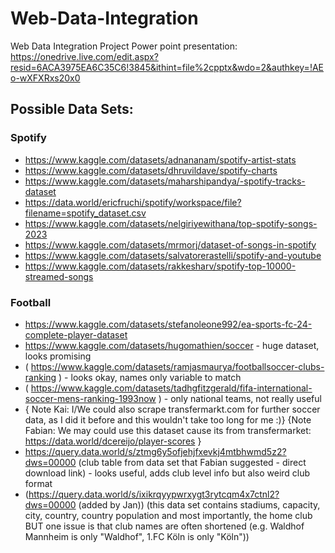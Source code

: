 # Web-Data-Integration
Web Data Integration Project
Power point presentation: https://onedrive.live.com/edit.aspx?resid=6ACA3975EA6C35C6!3845&ithint=file%2cpptx&wdo=2&authkey=!AEo-wXFXRxs20x0


## Possible Data Sets:

### Spotify
- https://www.kaggle.com/datasets/adnananam/spotify-artist-stats 
- https://www.kaggle.com/datasets/dhruvildave/spotify-charts
- https://www.kaggle.com/datasets/maharshipandya/-spotify-tracks-dataset
- https://data.world/ericfruchi/spotify/workspace/file?filename=spotify_dataset.csv
- https://www.kaggle.com/datasets/nelgiriyewithana/top-spotify-songs-2023
- https://www.kaggle.com/datasets/mrmorj/dataset-of-songs-in-spotify
- https://www.kaggle.com/datasets/salvatorerastelli/spotify-and-youtube
- https://www.kaggle.com/datasets/rakkesharv/spotify-top-10000-streamed-songs

### Football
- https://www.kaggle.com/datasets/stefanoleone992/ea-sports-fc-24-complete-player-dataset
- https://www.kaggle.com/datasets/hugomathien/soccer - huge dataset, looks promising
- ( https://www.kaggle.com/datasets/ramjasmaurya/footballsoccer-clubs-ranking ) - looks okay, names only variable to match
- ( https://www.kaggle.com/datasets/tadhgfitzgerald/fifa-international-soccer-mens-ranking-1993now ) - only national teams, not really useful
- { Note Kai: I/We could also scrape transfermarkt.com for further soccer data, as I did it before and this wouldn't take too long for me :)} {Note Fabian: We may could use this dataset cause its from transfermarket: https://data.world/dcereijo/player-scores }
- https://query.data.world/s/ztmg6y5ofjehjfxevkj4mtbhwmd5z2?dws=00000 (club table from data set that Fabian suggested - direct download link) - looks useful, adds club level info but also weird club format
- (https://query.data.world/s/ixikrqyypwrxygt3rytcqm4x7ctnl2?dws=00000 (added by Jan)) (this data set contains stadiums, capacity, city, country, country population and most importantly, the home club BUT one issue is that club names are often shortened (e.g. Waldhof Mannheim is only "Waldhof", 1.FC Köln is only "Köln"))
